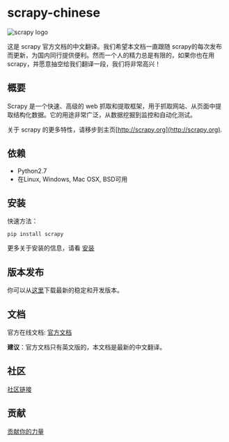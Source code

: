 # scrapy-chinese

![scrapy logo](http://scrapy.org/img/scrapy-big-logo.png)

这是 scrapy 官方文档的中文翻译。我们希望本文档一直跟随 scrapy的每次发布而更新，为国内同行提供便利。然而一个人的精力总是有限的，如果你也在用 scrapy，并愿意抽空给我们翻译一段，我们将非常高兴！

## 概要

Scrapy 是一个快速、高级的 web 抓取和提取框架，用于抓取网站、从页面中提取结构化数据。它的用途非常广泛，从数据挖掘到监控和自动化测试。

关于 scrapy 的更多特性，请移步到主页[http://scrapy.org](http://scrapy.org).

## 依赖

- Python2.7
- 在Linux, Windows, Mac OSX, BSD可用

## 安装

快速方法：

```shell
pip install scrapy
```

更多关于安装的信息，请看 [安装](intro/install.md)


## 版本发布

你可以从[这里](http://scrapy.org/download/)下载最新的稳定和开发版本。


## 文档
官方在线文档: [官方文档](http://doc.scrapy.org/)

**建议**：官方文档只有英文版的，本文档是最新的中文翻译。


## 社区

[社区链接](http://scrapy.org/community/)


## 贡献

[贡献你的力量](docs/contributing.md)

